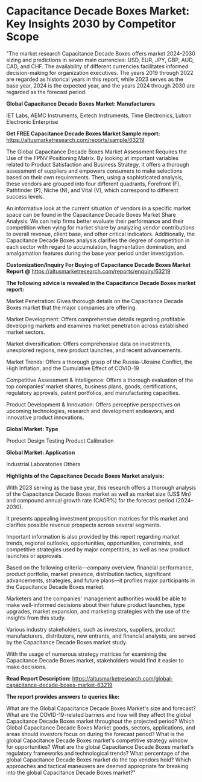 <h1>Capacitance Decade Boxes Market: Key Insights 2030 by Competitor Scope </h1>

"The market research Capacitance Decade Boxes offers market 2024-2030 sizing and predictions in seven main currencies: USD, EUR, JPY, GBP, AUD, CAD, and CHF. The availability of different currencies facilitates informed decision-making for organization executives. The years 2019 through 2022 are regarded as historical years in this report, while 2023 serves as the base year, 2024 is the expected year, and the years 2024 through 2030 are regarded as the forecast period.

<b>Global Capacitance Decade Boxes Market: Manufacturers</b>

IET Labs, AEMC Instruments, Extech Instruments, Time Electronics, Lutron Electronic Enterprise

<b>Get FREE Capacitance Decade Boxes Market Sample report:</b> <a href="https://altusmarketresearch.com/reports/sample/63219">https://altusmarketresearch.com/reports/sample/63219</a>

The Global Capacitance Decade Boxes Market Assessment Requires the Use of the FPNV Positioning Matrix. By looking at important variables related to Product Satisfaction and Business Strategy, it offers a thorough assessment of suppliers and empowers consumers to make selections based on their own requirements. Then, using a sophisticated analysis, these vendors are grouped into four different quadrants, Forefront (F), Pathfinder (P), Niche (N), and Vital (V), which correspond to different success levels.

An informative look at the current situation of vendors in a specific market space can be found in the Capacitance Decade Boxes Market Share Analysis. We can help firms better evaluate their performance and their competition when vying for market share by analyzing vendor contributions to overall revenue, client base, and other critical indicators. Additionally, the Capacitance Decade Boxes analysis clarifies the degree of competition in each sector with regard to accumulation, fragmentation domination, and amalgamation features during the base year period under investigation.

<b>Customization/Inquiry For Buying of Capacitance Decade Boxes Market Report @</b> <a href="https://altusmarketresearch.com/reports/enquiry/63219">https://altusmarketresearch.com/reports/enquiry/63219</a>

<b>The following advice is revealed in the Capacitance Decade Boxes market report:</b>

Market Penetration: Gives thorough details on the Capacitance Decade Boxes market that the major companies are offering.

Market Development: Offers comprehensive details regarding profitable developing markets and examines market penetration across established market sectors.

Market diversification: Offers comprehensive data on investments, unexplored regions, new product launches, and recent advancements.

Market Trends: Offers a thorough grasp of the Russia-Ukraine Conflict, the High Inflation, and the Cumulative Effect of COVID-19

Competitive Assessment & Intelligence: Offers a thorough evaluation of the top companies' market shares, business plans, goods, certifications, regulatory approvals, patent portfolios, and manufacturing capacities.

Product Development & Innovation: Offers perceptive perspectives on upcoming technologies, research and development endeavors, and innovative product innovations.

<b>Global Market: Type</b>

Product Design Testing
Product Calibration

<b>Global Market: Application</b>

Industrial
Laboratories
Others


<b>Highlights of the Capacitance Decade Boxes Market analysis:</b>

With 2023 serving as the base year, this research offers a thorough analysis of the Capacitance Decade Boxes market as well as market size (US$ Mn) and compound annual growth rate (CAGR%) for the forecast period (2024–2030).

It presents appealing investment proposition matrices for this market and clarifies possible revenue prospects across several segments.

Important information is also provided by this report regarding market trends, regional outlooks, opportunities, opportunities, constraints, and competitive strategies used by major competitors, as well as new product launches or approvals.

Based on the following criteria—company overview, financial performance, product portfolio, market presence, distribution tactics, significant advancements, strategies, and future plans—it profiles major participants in the Capacitance Decade Boxes market.

Marketers and the companies' management authorities would be able to make well-informed decisions about their future product launches, type upgrades, market expansion, and marketing strategies with the use of the insights from this study.

Various industry stakeholders, such as investors, suppliers, product manufacturers, distributors, new entrants, and financial analysts, are served by the Capacitance Decade Boxes market study.

With the usage of numerous strategy matrices for examining the Capacitance Decade Boxes market, stakeholders would find it easier to make decisions.

<b>Read Report Description:</b> <a href="https://altusmarketresearch.com/global-capacitance-decade-boxes-market-63219">https://altusmarketresearch.com/global-capacitance-decade-boxes-market-63219</a>

<b>The report provides answers to queries like:</b>

What are the Global Capacitance Decade Boxes Market's size and forecast?
What are the COVID-19-related barriers and how will they affect the global Capacitance Decade Boxes market throughout the projected period?
Which Global Capacitance Decade Boxes Market goods, sectors, applications, and areas should investors focus on during the forecast period?
What is the global Capacitance Decade Boxes market's competitive strategy window for opportunities?
What are the global Capacitance Decade Boxes market's regulatory frameworks and technological trends?
What percentage of the global Capacitance Decade Boxes market do the top vendors hold?
Which approaches and tactical maneuvers are deemed appropriate for breaking into the global Capacitance Decade Boxes market?"
